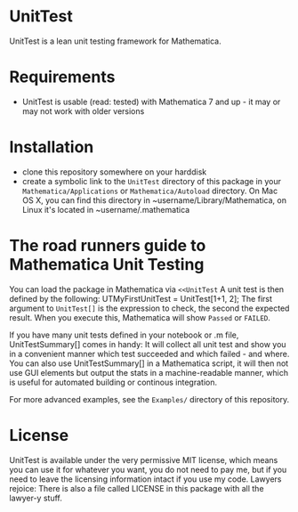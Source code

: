 # UnitTest
UnitTest is a lean unit testing framework for Mathematica.

# Requirements
* UnitTest is usable (read: tested) with Mathematica 7 and up - it may or may not work with older versions

# Installation
* clone this repository somewhere on your harddisk
* create a symbolic link to the `UnitTest` directory of this package in your `Mathematica/Applications` or `Mathematica/Autoload` directory. On Mac OS X, you can find this directory in ~username/Library/Mathematica, on Linux it's located in ~username/.mathematica

# The road runners guide to Mathematica Unit Testing
You can load the package in Mathematica via 
    `<<UnitTest`
A unit test is then defined by the following:
    UTMyFirstUnitTest = UnitTest[1+1, 2];
The first argument to `UnitTest[]` is the expression to check, the second the expected result.
When you execute this, Mathematica will show `Passed` or `FAILED`.

If you have many unit tests defined in your notebook or .m file, UnitTestSummary[] comes in handy:
It will collect all unit test and show you in a convenient manner which test succeeded and which failed - and where.
You can also use UnitTestSummary[] in a Mathematica script, it will then not use GUI elements but output the stats in a machine-readable manner, which is useful for automated building or continous integration.

For more advanced examples, see the `Examples/` directory of this repository.

# License
UnitTest is available under the very permissive MIT license, which means you can use it for whatever you want, you do not need to pay me, but if you need to leave the licensing information intact if you use my code. Lawyers rejoice: There is also a file called LICENSE in this package with all the lawyer-y stuff.
